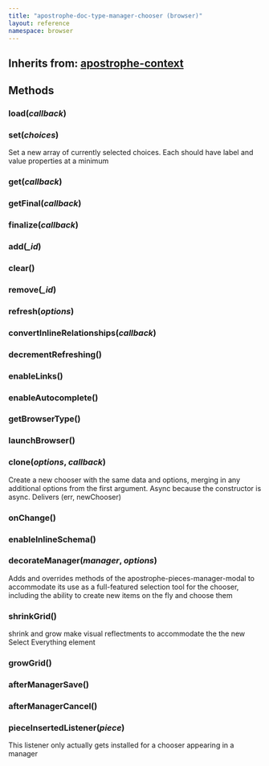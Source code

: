 ```yaml
---
title: "apostrophe-doc-type-manager-chooser (browser)"
layout: reference
namespace: browser
---
```

## Inherits from: [apostrophe-context](../apostrophe-utils/browser-apostrophe-context.html)

## Methods
### load(*callback*)

### set(*choices*)
Set a new array of currently selected choices. Each should have
label and value properties at a minimum
### get(*callback*)

### getFinal(*callback*)

### finalize(*callback*)

### add(*_id*)

### clear()

### remove(*_id*)

### refresh(*options*)

### convertInlineRelationships(*callback*)

### decrementRefreshing()

### enableLinks()

### enableAutocomplete()

### getBrowserType()

### launchBrowser()

### clone(*options*, *callback*)
Create a new chooser with the same data and options, merging in any
additional options from the first argument. Async because
the constructor is async. Delivers (err, newChooser)
### onChange()

### enableInlineSchema()

### decorateManager(*manager*, *options*)
Adds and overrides methods of the apostrophe-pieces-manager-modal to
accommodate its use as a full-featured selection tool for the chooser,
including the ability to create new items on the fly and choose them
### shrinkGrid()
shrink and grow make visual reflectments to accommodate the the new Select Everything element
### growGrid()

### afterManagerSave()

### afterManagerCancel()

### pieceInsertedListener(*piece*)
This listener only actually gets installed for a chooser appearing in a manager
